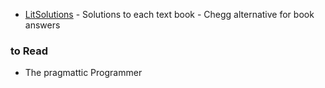 - [LitSolutions](https://www.litsolutions.org/) - Solutions to each text book - Chegg alternative for book answers
### to Read
- The pragmattic Programmer